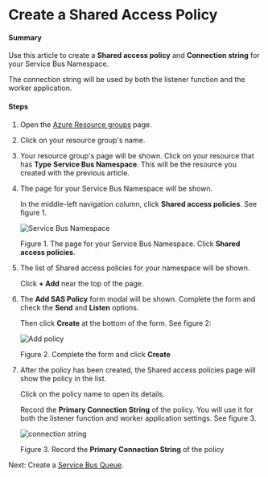 # Create a Shared Access Policy

#### Summary
Use this article to create a 
**Shared access policy** and **Connection string**
for your Service Bus Namespace.

The connection string will be used by both
the listener function and the worker application.

#### Steps
1. Open the 
   [Azure Resource groups](https://portal.azure.com/#blade/HubsExtension/BrowseResourceGroupBlade/resourceType/Microsoft.Resources%2Fsubscriptions%2FresourceGroups)
   page.
1. Click on your resource group's name.
1. Your resource group's page will be shown.
   Click on your resource that has **Type**
   **Service Bus Namespace**. This will be the 
   resource you created with the previous article.
1. The page for your Service Bus Namespace will be shown. 
   
   In the middle-left navigation column,
   click **Shared access policies**. See figure 1.

   ![Service Bus Namespace](Azure.04.svc.namespace.page.png)
   
   Figure 1. The page for your Service Bus Namespace. Click **Shared access policies**.

1. The list of Shared access policies for your namespace 
   will be shown.

   Click **+ Add** near the top of the page.

1. The **Add SAS Policy** form modal will be shown.
   Complete the form and 
   check the **Send** and **Listen** options.
   
   Then click **Create** at the bottom of the form.
   See figure 2:    

   ![Add policy](Azure.05.add.policy.png)
   
   Figure 2. Complete the form and 
   click **Create**

1. After the policy has been created, the 
   Shared access policies page will show the policy
   in the list.

   Click on the policy name to open its details.

   Record the **Primary Connection String** of the
   policy. You will use it for both the listener
   function and worker application settings. See figure 3.

   
   ![connection string](Azure.06.connection.string.png)

   Figure 3. Record the **Primary Connection String** of the
   policy

Next: Create a 
[Service Bus Queue](INSTALLATION_4_svc_bus_queue.md).